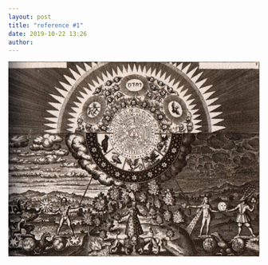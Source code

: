 ```yaml
---
layout: post
title: "reference #1"
date: 2019-10-22 13:26
author:
---
```


![weird engraving](/images/reference/weird-engraving.png)
